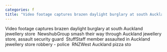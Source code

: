 ```yaml
---
categories: f
title: "Video footage captures brazen daylight burglary at south Auckland jewellery store  Newshub"
---
```

Video footage captures brazen daylight burglary at south Auckland jewellery store&nbsp;&nbsp;NewshubGroup smash their way through Auckland jewellery store, assault security guard&nbsp;&nbsp;StuffStaff member assaulted in Auckland jewellery store robbery - police&nbsp;&nbsp;RNZWest Auckland pizza sto